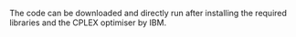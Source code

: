 The code can be downloaded and directly run after installing the required libraries and the CPLEX optimiser by IBM.
